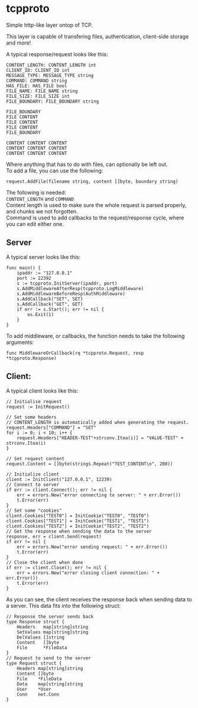 # tcpproto
Simple http-like layer ontop of TCP.

This layer is capable of transfering files, authentication, client-side storage and more!

A typical response/request looks like this:
```
CONTENT_LENGTH: CONTENT_LENGTH int
CLIENT_ID: CLIENT_ID int
MESSAGE_TYPE: MESSAGE_TYPE string
COMMAND: COMMAND string
HAS_FILE: HAS_FILE bool
FILE_NAME: FILE_NAME string
FILE_SIZE: FILE_SIZE int
FILE_BOUNDARY: FILE_BOUNDARY string

FILE_BOUNDARY
FILE CONTENT
FILE CONTENT
FILE CONTENT
FILE_BOUNDARY

CONTENT CONTENT CONTENT
CONTENT CONTENT CONTENT
CONTENT CONTENT CONTENT
```
Where anything that has to do with files, can optionally be left out.  
To add a file, you can use the following:
```
request.AddFile(filename string, content []byte, boundary string)
```
The following is needed:  
`CONTENT_LENGTH` and `COMMAND`  
Content length is used to make sure the whole request is parsed properly, and chunks we not forgotten.  
Command is used to add callbacks to the request/response cycle, where you can edit either one.  
## Server
A typical server looks like this:  
```
func main() {
	ipaddr := "127.0.0.1"
	port := 22392
	s := tcpproto.InitServer(ipaddr, port)
	s.AddMiddlewareAfterResp(tcpproto.LogMiddleware)
	s.AddMiddlewareBeforeResp(AuthMiddleware)
	s.AddCallback("SET", SET)
	s.AddCallback("GET", GET)
	if err := s.Start(); err != nil {
		os.Exit(1)
	}
}
```

To add middleware, or callbacks, the function needs to take the following arguments:
```
func MiddlewareOrCallback(rq *tcpproto.Request, resp *tcpproto.Response)
```

## Client:
A typical client looks like this:
```
// Initialise request
request := InitRequest()

// Set some headers
// CONTENT_LENGTH is automatically added when generating the request.
request.Headers["COMMAND"] = "SET"
for i := 0; i < 10; i++ {
	request.Headers["HEADER-TEST"+strconv.Itoa(i)] = "VALUE-TEST" + strconv.Itoa(i)
}

// Set request content
request.Content = []byte(strings.Repeat("TEST_CONTENT\n", 200))

// Initialize client
client := InitClient("127.0.0.1", 12239)
// Connect to server
if err := client.Connect(); err != nil {
	err = errors.New("error connecting to server: " + err.Error())
	t.Error(err)
}
// Set some "cookies"
client.Cookies["TEST0"] = InitCookie("TEST0", "TEST0")
client.Cookies["TEST1"] = InitCookie("TEST1", "TEST1")
client.Cookies["TEST2"] = InitCookie("TEST2", "TEST2")
// Get the response when sending the data to the server
response, err = client.Send(request)
if err != nil {
	err = errors.New("error sending request: " + err.Error())
	t.Error(err)
}
// Close the client when done
if err := client.Close(); err != nil {
	err = errors.New("error closing client connection: " + err.Error())
	t.Error(err)
}
```
As you can see, the client receives the response back when sending data to a server. 
This data fits into the following struct:
```
// Response the server sends back
type Response struct {
	Headers   map[string]string
	SetValues map[string]string
	DelValues []string
	Content   []byte
	File      *FileData
}
// Request to send to the server
type Request struct {
	Headers map[string]string
	Content []byte
	File    *FileData
	Data    map[string]string
	User    *User
	Conn    net.Conn
}
```
